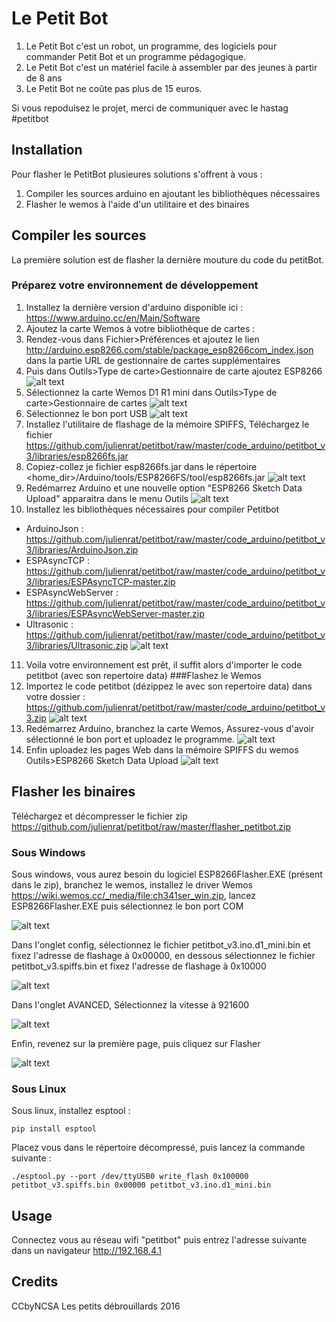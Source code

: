 # Le Petit Bot
1. Le Petit Bot c'est un robot, un programme, des logiciels pour commander Petit Bot et un programme pédagogique.
2. Le Petit Bot c'est un matériel facile à assembler par des jeunes à partir de 8 ans
3. Le Petit Bot ne coûte pas plus de 15 euros.

Si vous repoduisez le projet, merci de communiquer avec le hastag #petitbot
## Installation
Pour flasher le PetitBot plusieures solutions s'offrent à vous :

1. Compiler les sources arduino en ajoutant les bibliothèques nécessaires
2. Flasher le wemos à l'aide d'un utilitaire et des binaires

## Compiler les sources
La première solution est de flasher la dernière mouture du code du petitBot.
### Préparez votre environnement de développement
1. Installez la dernière version d'arduino disponible ici : https://www.arduino.cc/en/Main/Software
2. Ajoutez la carte Wemos à votre bibliothèque de cartes :
3. Rendez-vous dans Fichier>Préférences et ajoutez le lien http://arduino.esp8266.com/stable/package_esp8266com_index.json  dans la partie URL de gestionnaire de cartes supplémentaires
4. Puis dans Outils>Type de carte>Gestionnaire de carte ajoutez ESP8266
![alt text](https://github.com/julienrat/petitbot/blob/master/images/install_wemos.gif "Logo Title Text 1")
5.	Sélectionnez la carte Wemos D1 R1 mini dans Outils>Type de carte>Gestionnaire de cartes
![alt text](https://github.com/julienrat/petitbot/blob/master/images/choix_carte.gif "Logo Title Text 1")
6. Sélectionnez le bon port USB
![alt text](https://github.com/julienrat/petitbot/blob/master/images/choix_port.gif "Logo Title Text 1")
7. Installez l'utilitaire de flashage de la mémoire SPIFFS, Téléchargez le fichier https://github.com/julienrat/petitbot/raw/master/code_arduino/petitbot_v3/libraries/esp8266fs.jar
8. Copiez-collez je fichier esp8266fs.jar dans le répertoire <home_dir>/Arduino/tools/ESP8266FS/tool/esp8266fs.jar
![alt text](https://github.com/julienrat/petitbot/blob/master/images/install_plugin.gif "Logo Title Text 1")
9. Redémarrez Arduino et une nouvelle option "ESP8266 Sketch Data Upload" apparaitra dans le menu Outils
![alt text](https://github.com/julienrat/petitbot/blob/master/images/upload_spiffs.gif "Logo Title Text 1")
10. Installez les bibliothèques nécessaires pour compiler Petitbot
- ArduinoJson : https://github.com/julienrat/petitbot/raw/master/code_arduino/petitbot_v3/libraries/ArduinoJson.zip
- ESPAsyncTCP : https://github.com/julienrat/petitbot/raw/master/code_arduino/petitbot_v3/libraries/ESPAsyncTCP-master.zip
- ESPAsyncWebServer : https://github.com/julienrat/petitbot/raw/master/code_arduino/petitbot_v3/libraries/ESPAsyncWebServer-master.zip
- Ultrasonic : https://github.com/julienrat/petitbot/raw/master/code_arduino/petitbot_v3/libraries/Ultrasonic.zip
![alt text](https://github.com/julienrat/petitbot/blob/master/images/libs.gif "Logo Title Text 1")
11. Voila votre environnement est prêt, il suffit alors d'importer le code petitbot (avec son repertoire data)
###Flashez le Wemos
1. Importez le code petitbot (dézippez le avec son repertoire data) dans votre dossier : https://github.com/julienrat/petitbot/raw/master/code_arduino/petitbot_v3.zip
![alt text](https://github.com/julienrat/petitbot/blob/master/images/import.gif "Logo Title Text 1")
2. Redémarrez Arduino, branchez la carte Wemos, Assurez-vous d'avoir sélectionné le bon port et uploadez le programme.
![alt text](https://github.com/julienrat/petitbot/blob/master/images/upload.gif "Logo Title Text 1")
3. Enfin uploadez les pages Web dans la mémoire SPIFFS du wemos Outils>ESP8266 Sketch Data Upload
![alt text](https://github.com/julienrat/petitbot/blob/master/images/spiffs_upload.gif "Logo Title Text 1")
## Flasher les binaires
Téléchargez et décompresser le fichier zip https://github.com/julienrat/petitbot/raw/master/flasher_petitbot.zip
### Sous Windows
Sous windows, vous aurez besoin du logiciel ESP8266Flasher.EXE (présent dans le zip), branchez le wemos, installez le driver Wemos https://wiki.wemos.cc/_media/file:ch341ser_win.zip, lancez ESP8266Flasher.EXE puis sélectionnez le bon port COM


![alt text](https://github.com/julienrat/petitbot/raw/master/images/Capture.PNG "Logo Title Text 1")


Dans l'onglet config, sélectionnez le fichier petitbot_v3.ino.d1_mini.bin et fixez l'adresse de flashage à 0x00000, en dessous sélectionnez le fichier petitbot_v3.spiffs.bin et fixez l'adresse de flashage à 0x10000


![alt text](https://github.com/julienrat/petitbot/raw/master/images/Capture2.PNG "Logo Title Text 1")


Dans l'onglet AVANCED, Sélectionnez la vitesse à 921600


![alt text](https://github.com/julienrat/petitbot/raw/master/images/Capture3.PNG "Logo Title Text 1")


Enfin, revenez sur la première page, puis cliquez sur Flasher


![alt text](https://github.com/julienrat/petitbot/raw/master/images/Capture.PNG "Logo Title Text 1")
### Sous Linux
Sous linux, installez esptool :

```pip install esptool```

Placez vous dans le répertoire décompressé, puis lancez la commande suivante :

```./esptool.py --port /dev/ttyUSB0 write_flash 0x100000 petitbot_v3.spiffs.bin 0x00000 petitbot_v3.ino.d1_mini.bin```


## Usage
Connectez vous au réseau wifi "petitbot" puis entrez l'adresse suivante dans un navigateur http://192.168.4.1

## Credits
CCbyNCSA Les petits débrouillards 2016

